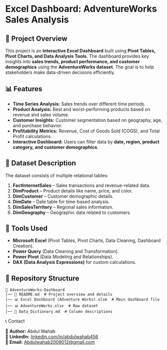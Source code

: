 # Excel Dashboard: AdventureWorks Sales Analysis

## 📌 Project Overview

This project is an **interactive Excel Dashboard** built using **Pivot Tables, Pivot Charts, and Data Analysis Tools**. The dashboard provides key insights into **sales trends, product performance, and customer demographics** using the **AdventureWorks dataset**. The goal is to help stakeholders make data-driven decisions efficiently.

## 📊 Features

- **Time Series Analysis:** Sales trends over different time periods.
- **Product Analysis:** Best and worst-performing products based on revenue and sales volume.
- **Customer Insights:** Customer segmentation based on geography, age, and purchase behavior.
- **Profitability Metrics:** Revenue, Cost of Goods Sold (COGS), and Total Profit calculations.
- **Interactive Dashboard:** Users can filter data by **date, region, product category, and customer demographics**.

## 📂 Dataset Description

The dataset consists of multiple relational tables:

1. **FactInternetSales** – Sales transactions and revenue-related data.
2. **DimProduct** – Product details like name, price, and color.
3. **DimCustomer** – Customer demographic details.
4. **DimDate** – Date table for time-based analysis.
5. **DimSalesTerritory** – Regional sales information.
6. **DimGeography** – Geographic data related to customers.

## 🔧 Tools Used

- **Microsoft Excel** (Pivot Tables, Pivot Charts, Data Cleaning, Dashboard Creation).
- **Power Query** (Data Cleaning and Transformation).
- **Power Pivot** (Data Modeling and Relationships).
- **DAX (Data Analysis Expressions)** for custom calculations.

## 📂 Repository Structure

```
📁 AdventureWorks-Dashboard
│── 📄 README.md  # Project overview and details
│── 📊 Excel Dashboard (Adventure Works).xlsm  # Main dashboard file
│── 📊 AdventureWorks.xlsx  # Raw dataset
│── 📄 Data_Dictionary.md  # Column descriptions
```

📞 Contact

🔹 **Author:** Abdul Wahab\
🔹 **LinkedIn:** [linkedin.com/in/abdulwahab456](https://linkedin.com/in/abdulwahab456)\
🔹 **Email:** [Abdulwahab2009012@gmail.com](mailto\:Abdulwahab2009012@gmail.com)

